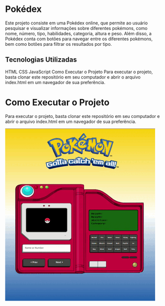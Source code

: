 # Pokédex

Este projeto consiste em uma Pokédex online, que permite ao usuário pesquisar e visualizar informações sobre diferentes pokémons, como nome, número, tipo, habilidades, categoria, altura e peso. Além disso, a Pokédex conta com botões para navegar entre os diferentes pokémons, bem como botões para filtrar os resultados por tipo.

## Tecnologias Utilizadas

HTML
CSS
JavaScript
Como Executar o Projeto
Para executar o projeto, basta clonar este repositório em seu computador e abrir o arquivo index.html em um navegador de sua preferência.

# Como Executar o Projeto

Para executar o projeto, basta clonar este repositório em seu computador e abrir o arquivo index.html em um navegador de sua preferência.

<img src="img/exemplo.gif">
